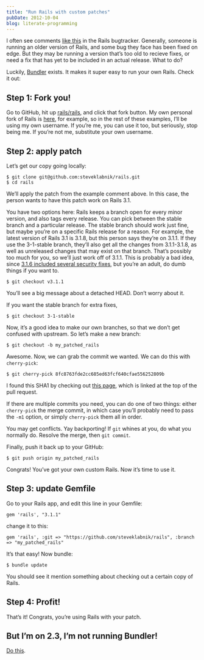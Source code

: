 ```yaml
---
title: "Run Rails with custom patches"
pubDate: 2012-10-04
blog: literate-programming
---
```



I often see comments [like this](https://github.com/rails/rails/pull/7397#issuecomment-9132009) in the Rails bugtracker. Generally, someone is running an older version of Rails, and some bug they face has been fixed on edge. But they may be running a version that’s too old to recieve fixes, or need a fix that has yet to be included in an actual release. What to do?

Luckily, [Bundler](http://gembundler.com/) exists. It makes it super easy to run your own Rails. Check it out:

## Step 1: Fork you!

Go to GitHub, hit up [rails/rails](http://github.com/rails/rails), and click that fork button. My own personal fork of Rails is [here](https://github.com/steveklabnik/rails), for example, so in the rest of these examples, I’ll be using my own username. If you’re me, you can use it too, but seriously, stop being me. If you’re not me, substitute your own username.

## Step 2: apply patch

Let’s get our copy going locally:

```
$ git clone git@github.com:steveklabnik/rails.git
$ cd rails
```

We’ll apply the patch from the example comment above. In this case, the person wants to have this patch work on Rails 3.1.

You have two options here: Rails keeps a branch open for every minor version, and also tags every release. You can pick between the stable branch and a particular release. The stable branch should work just fine, but maybe you’re on a specific Rails release for a reason. For example, the latest version of Rails 3.1 is 3.1.8, but this person says they’re on 3.1.1. If they use the 3-1-stable branch, they’ll also get all the changes from 3.1.1-3.1.8, as well as unreleased changes that may exist on that branch. That’s possibly too much for you, so we’ll just work off of 3.1.1. This is probably a bad idea, since [3.1.6 included several security fixes](http://weblog.rubyonrails.org/2012/6/12/ann-rails-3-1-6-has-been-released/), but you’re an adult, do dumb things if you want to.

```
$ git checkout v3.1.1
```

You’ll see a big message about a detached HEAD. Don’t worry about it.

If you want the stable branch for extra fixes,

```
$ git checkout 3-1-stable
```

Now, it’s a good idea to make our own branches, so that we don’t get confused with upstream. So let’s make a new branch:

```
$ git checkout -b my_patched_rails
```

Awesome. Now, we can grab the commit we wanted. We can do this with `cherry-pick`:

```
$ git cherry-pick 8fc8763fde2cc685ed63fcf640cfae556252809b
```

I found this SHA1 by checking out [this page](https://github.com/rails/rails/pull/7397/commits), which is linked at the top of the pull request.

If there are multiple commits you need, you can do one of two things: either `cherry-pick` the merge commit, in which case you’ll probably need to pass the `-m1` option, or simply `cherry-pick` them all in order.

You may get conflicts. Yay backporting! If `git` whines at you, do what you normally do. Resolve the merge, then `git commit`.

Finally, push it back up to your GitHub:

```
$ git push origin my_patched_rails
```

Congrats! You’ve got your own custom Rails. Now it’s time to use it.

## Step 3: update Gemfile

Go to your Rails app, and edit this line in your Gemfile:

```
gem 'rails', "3.1.1"
```

change it to this:

```
gem 'rails', :git => "https://github.com/steveklabnik/rails", :branch => "my_patched_rails"
```

It’s that easy! Now bundle:

```
$ bundle update
```

You should see it mention something about checking out a certain copy of Rails.

## Step 4: Profit!

That’s it! Congrats, you’re using Rails with your patch.

## But I’m on 2.3, I’m not running Bundler!

[Do this](http://gembundler.com/v0.9/rails23.html).
